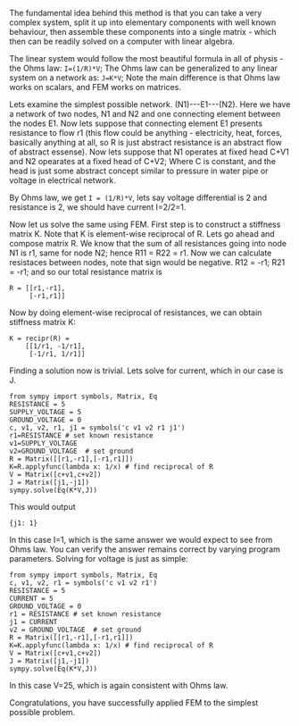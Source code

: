 The fundamental idea behind this method is that you can take a very complex system, 
split it up into elementary components with well known behaviour,
then assemble these components into a single matrix - which then can be readily solved on a computer with linear algebra.

The linear system would follow the most beautiful formula in all of physis - the Ohms law: ```I=(1/R)*V```;
The Ohms law can be generalized to any linear system on a network as: ```J=K*V```; 
Note the main difference is that Ohms law works on scalars, and FEM works on matrices.

Lets examine the simplest possible network.
(N1)---E1---(N2).
Here we have a network of two nodes, N1 and N2 and one connecting element between the nodes E1. 
Now lets suppose that connecting element E1 presents resistance to flow r1 
(this flow could be anything - electricity, heat, forces, basically anything at all, 
so R is just abstract resistance is an abstract flow of abstract essense).
Now lets suppose that N1 operates at fixed head C+V1 and N2 opearates at a fixed head of C+V2;
Where C is constant, and the head is just some abstract concept similar to pressure in water pipe 
or voltage in electrical network.

By Ohms law, we get ```I = (1/R)*V```, lets say voltage differential is 2 and resistance is 2, 
we should have current I=2/2=1.

Now let us solve the same using FEM. First step is to construct a stiffness matrix K.
Note that K is element-wise reciprocal of R. Lets go ahead and compose matrix R.
We know that the sum of all resistances going into node N1 is r1, same for node N2; hence
R11 = R22 = r1.
Now we can calculate resistaces between nodes, note that sign would be negative.
R12 = -r1; R21 = -r1; and so our total resistance matrix is
```
R = [[r1,-r1],
     [-r1,r1]]
```
Now by doing element-wise reciprocal of resistances, we can obtain stiffness matrix K:
```
K = recipr(R) = 
    [[1/r1, -1/r1],
     [-1/r1, 1/r1]]
```
Finding a solution now is trivial. Lets solve for current, which  in our case is J.
```
from sympy import symbols, Matrix, Eq
RESISTANCE = 5
SUPPLY_VOLTAGE = 5
GROUND_VOLTAGE = 0
c, v1, v2, r1, j1 = symbols('c v1 v2 r1 j1')
r1=RESISTANCE # set known resistance
v1=SUPPLY_VOLTAGE
v2=GROUND_VOLTAGE  # set ground
R = Matrix([[r1,-r1],[-r1,r1]])
K=R.applyfunc(lambda x: 1/x) # find reciprocal of R
V = Matrix([c+v1,c+v2])
J = Matrix([j1,-j1])
sympy.solve(Eq(K*V,J))
```
This would output
```
{j1: 1}
```
In this case I=1, which is the same answer we would expect to see from Ohms law. 
You can verify the answer remains correct by varying program parameters.
Solving for voltage is just as simple:
```
from sympy import symbols, Matrix, Eq
c, v1, v2, r1 = symbols('c v1 v2 r1')
RESISTANCE = 5
CURRENT = 5
GROUND_VOLTAGE = 0
r1 = RESISTANCE # set known resistance
j1 = CURRENT
v2 = GROUND_VOLTAGE  # set ground
R = Matrix([[r1,-r1],[-r1,r1]])
K=K.applyfunc(lambda x: 1/x) # find reciprocal of R
V = Matrix([c+v1,c+v2])
J = Matrix([j1,-j1])
sympy.solve(Eq(K*V,J))
```
In this case V=25, which is again consistent with Ohms law.

Congratulations, you have successfully applied FEM to the simplest possible problem.
